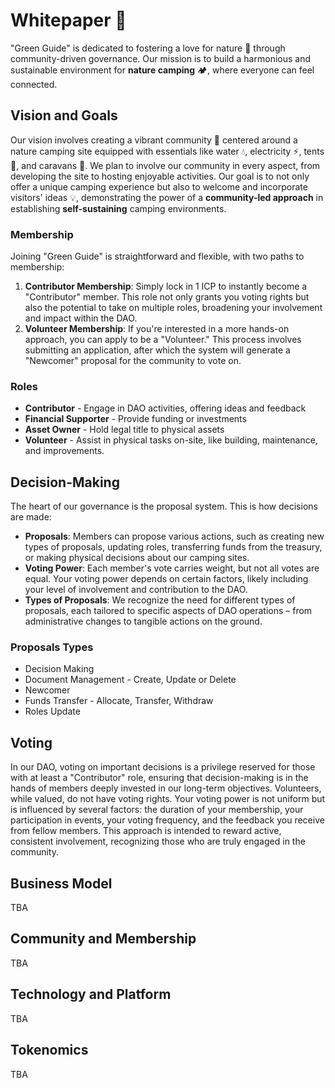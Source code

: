 # Whitepaper 📝


"Green Guide" is dedicated to fostering a love for nature 🌿 through community-driven governance. Our mission is to build a harmonious and sustainable environment for **nature camping** 🏕️, where everyone can feel connected.
## Vision and Goals
Our vision involves creating a vibrant community 👥 centered around a nature camping site equipped with essentials like water 💧, electricity ⚡, tents 🎪, and caravans 🚐. We plan to involve our community in every aspect, from developing the site to hosting enjoyable activities. Our goal is to not only offer a unique camping experience but also to welcome and incorporate visitors' ideas 💡, demonstrating the power of a **community-led approach** in establishing **self-sustaining** camping environments.
### Membership
Joining "Green Guide" is straightforward and flexible, with two paths to membership:


1. **Contributor Membership**: Simply lock in 1 ICP to instantly become a "Contributor" member. This role not only grants you voting rights but also the potential to take on multiple roles, broadening your involvement and impact within the DAO.
2. **Volunteer Membership**: If you're interested in a more hands-on approach, you can apply to be a "Volunteer." This process involves submitting an application, after which the system will generate a "Newcomer" proposal for the community to vote on.
### Roles
- **Contributor** - Engage in DAO activities, offering ideas and feedback
- **Financial Supporter** - Provide funding or investments
- **Asset Owner** - Hold legal title to physical assets
- **Volunteer** - Assist in physical tasks on-site, like building, maintenance, and improvements. 
## Decision-Making
The heart of our governance is the proposal system. This is how decisions are made:
- **Proposals**: Members can propose various actions, such as creating new types of proposals, updating roles, transferring funds from the treasury, or making physical decisions about our camping sites.
- **Voting Power**: Each member's vote carries weight, but not all votes are equal. Your voting power depends on certain factors, likely including your level of involvement and contribution to the DAO.
- **Types of Proposals**: We recognize the need for different types of proposals, each tailored to specific aspects of DAO operations – from administrative changes to tangible actions on the ground.
### Proposals Types
- Decision Making
- Document Management - Create, Update or Delete
- Newcomer
- Funds Transfer - Allocate, Transfer, Withdraw
- Roles Update
## Voting
In our DAO, voting on important decisions is a privilege reserved for those with at least a "Contributor" role, ensuring that decision-making is in the hands of members deeply invested in our long-term objectives. Volunteers, while valued, do not have voting rights. Your voting power is not uniform but is influenced by several factors: the duration of your membership, your participation in events, your voting frequency, and the feedback you receive from fellow members. This approach is intended to reward active, consistent involvement, recognizing those who are truly engaged in the community.
## Business Model
TBA
## Community and Membership
TBA
## Technology and Platform
TBA
## Tokenomics
TBA


